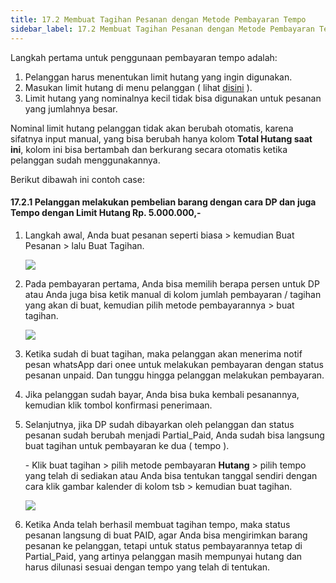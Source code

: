 ```yaml
---
title: 17.2 Membuat Tagihan Pesanan dengan Metode Pembayaran Tempo
sidebar_label: 17.2 Membuat Tagihan Pesanan dengan Metode Pembayaran Tempo
---
```

L﻿angkah pertama untuk penggunaan pembayaran tempo adalah: 

1. P﻿elanggan harus menentukan limit hutang yang ingin digunakan.
2. M﻿asukan limit hutang di menu pelanggan ( lihat [disini](https://onee.netlify.app/dashboard/menambahkan-pelanggan-baru-manual/) ).
3. L﻿imit hutang yang nominalnya kecil tidak bisa digunakan untuk pesanan yang jumlahnya besar.

Nominal limit hutang pelanggan tidak akan berubah o﻿tomatis, karena sifatnya input manual, yang bisa berubah hanya kolom **Total Hutang saat ini**, kolom ini bisa bertambah dan berkurang secara otomatis ketika pelanggan sudah menggunakannya.

B﻿erikut dibawah ini contoh case: 

#### 1﻿7.2.1 Pelanggan melakukan pembelian barang dengan cara DP dan juga Tempo dengan Limit Hutang Rp. 5.000.000,-

1. L﻿angkah awal, Anda buat pesanan seperti biasa > kemudian Buat Pesanan > lalu Buat Tagihan.

   ![](/img/17.2.1-buat-tagihan-dengan-dp-dan-tempo.png)
2. Pada pembayaran pertama, Anda bisa memilih berapa persen untuk DP atau Anda juga bisa ketik manual di kolom jumlah pembayaran / tagihan yang akan di buat, kemudian pilih metode pembayarannya > buat tagihan.

   ![](/img/17.2.1-pilih-dp.png)
3. K﻿etika sudah di buat tagihan, maka pelanggan akan menerima notif pesan whatsApp dari onee untuk melakukan pembayaran dengan status pesanan unpaid. Dan tunggu hingga pelanggan melakukan pembayaran.
4. J﻿ika pelanggan sudah bayar, Anda bisa buka kembali pesanannya, kemudian klik tombol konfirmasi penerimaan.
5. S﻿elanjutnya, jika DP sudah dibayarkan oleh pelanggan dan status pesanan sudah berubah menjadi Partial_Paid, Anda sudah bisa langsung buat tagihan untuk pembayaran ke dua ( tempo ). 

   \-﻿ Klik buat tagihan > pilih metode pembayaran **Hutang** > pilih tempo yang telah di sediakan atau Anda bisa tentukan tanggal sendiri dengan cara klik gambar kalender di kolom tsb > kemudian buat tagihan.

   ![](/img/17.2.1-buat-tagihan-tempo.png)
6. K﻿etika Anda telah berhasil membuat tagihan tempo, maka status pesanan langsung di buat PAID, agar Anda bisa mengirimkan barang pesanan ke pelanggan, tetapi untuk status pembayarannya tetap di Partial_Paid, yang artinya pelanggan masih mempunyai hutang dan harus dilunasi sesuai dengan tempo yang telah di tentukan.